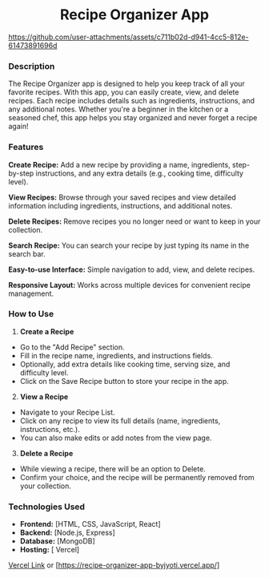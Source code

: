 <h1 align="center"> Recipe Organizer App </h1>

https://github.com/user-attachments/assets/c711b02d-d941-4cc5-812e-61473891696d

### Description
The Recipe Organizer app is designed to help you keep track of all your favorite recipes. With this app, you can easily create, view, and delete recipes. Each recipe includes details such as ingredients, instructions, and any additional notes. Whether you're a beginner in the kitchen or a seasoned chef, this app helps you stay organized and never forget a recipe again!

### Features
**Create Recipe:** Add a new recipe by providing a name, ingredients, step-by-step instructions, and any extra details (e.g., cooking time, difficulty level).

**View Recipes:** Browse through your saved recipes and view detailed information including ingredients, instructions, and additional notes.

**Delete Recipes:** Remove recipes you no longer need or want to keep in your collection.

**Search Recipe:** You can search your recipe by just typing its name in the search bar.

**Easy-to-use Interface:** Simple navigation to add, view, and delete recipes.

**Responsive Layout:** Works across multiple devices for convenient recipe management.

### How to Use
1. **Create a Recipe**
   
* Go to the "Add Recipe" section.
* Fill in the recipe name, ingredients, and instructions fields.
* Optionally, add extra details like cooking time, serving size, and difficulty level.
* Click on the Save Recipe button to store your recipe in the app.
2. **View a Recipe**
* Navigate to your Recipe List.
* Click on any recipe to view its full details (name, ingredients, instructions, etc.).
* You can also make edits or add notes from the view page.
3. **Delete a Recipe**
* While viewing a recipe, there will be an option to Delete.
* Confirm your choice, and the recipe will be permanently removed from your collection.
  
### Technologies Used
* **Frontend:** [HTML, CSS, JavaScript, React]
* **Backend:** [Node.js, Express]
* **Database:** [MongoDB]
* **Hosting:** [ Vercel]

 [Vercel Link](https://recipe-organizer-app-byjyoti.vercel.app) or [https://recipe-organizer-app-byjyoti.vercel.app/]
 


